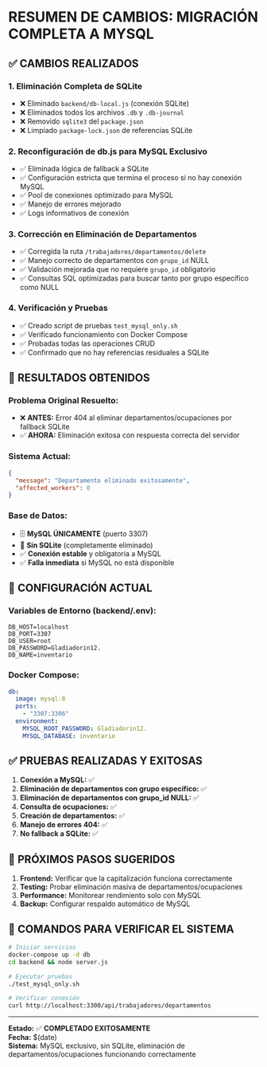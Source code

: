 # RESUMEN DE CAMBIOS: MIGRACIÓN COMPLETA A MYSQL

## ✅ CAMBIOS REALIZADOS

### 1. **Eliminación Completa de SQLite**
- ❌ Eliminado `backend/db-local.js` (conexión SQLite)
- ❌ Eliminados todos los archivos `.db` y `.db-journal`
- ❌ Removido `sqlite3` del `package.json`
- ❌ Limpiado `package-lock.json` de referencias SQLite

### 2. **Reconfiguración de db.js para MySQL Exclusivo**
- ✅ Eliminada lógica de fallback a SQLite
- ✅ Configuración estricta que termina el proceso si no hay conexión MySQL
- ✅ Pool de conexiones optimizado para MySQL
- ✅ Manejo de errores mejorado
- ✅ Logs informativos de conexión

### 3. **Corrección en Eliminación de Departamentos**
- ✅ Corregida la ruta `/trabajadores/departamentos/delete`
- ✅ Manejo correcto de departamentos con `grupo_id` NULL
- ✅ Validación mejorada que no requiere `grupo_id` obligatorio
- ✅ Consultas SQL optimizadas para buscar tanto por grupo específico como NULL

### 4. **Verificación y Pruebas**
- ✅ Creado script de pruebas `test_mysql_only.sh`
- ✅ Verificado funcionamiento con Docker Compose
- ✅ Probadas todas las operaciones CRUD
- ✅ Confirmado que no hay referencias residuales a SQLite

## 🎯 RESULTADOS OBTENIDOS

### **Problema Original Resuelto:**
- ❌ **ANTES:** Error 404 al eliminar departamentos/ocupaciones por fallback SQLite
- ✅ **AHORA:** Eliminación exitosa con respuesta correcta del servidor

### **Sistema Actual:**
```json
{
  "message": "Departamento eliminado exitosamente",
  "affected_workers": 0
}
```

### **Base de Datos:**
- 🗄️ **MySQL ÚNICAMENTE** (puerto 3307)
- 🚫 **Sin SQLite** (completamente eliminado)
- ✅ **Conexión estable** y obligatoria a MySQL
- ✅ **Falla inmediata** si MySQL no está disponible

## 🔧 CONFIGURACIÓN ACTUAL

### Variables de Entorno (backend/.env):
```properties
DB_HOST=localhost
DB_PORT=3307
DB_USER=root
DB_PASSWORD=Gladiadorin12.
DB_NAME=inventario
```

### Docker Compose:
```yaml
db:
  image: mysql:8
  ports:
    - "3307:3306"
  environment:
    MYSQL_ROOT_PASSWORD: Gladiadorin12.
    MYSQL_DATABASE: inventario
```

## ✅ PRUEBAS REALIZADAS Y EXITOSAS

1. **Conexión a MySQL:** ✅
2. **Eliminación de departamentos con grupo específico:** ✅
3. **Eliminación de departamentos con grupo_id NULL:** ✅  
4. **Consulta de ocupaciones:** ✅
5. **Creación de departamentos:** ✅
6. **Manejo de errores 404:** ✅
7. **No fallback a SQLite:** ✅

## 🚀 PRÓXIMOS PASOS SUGERIDOS

1. **Frontend:** Verificar que la capitalización funciona correctamente
2. **Testing:** Probar eliminación masiva de departamentos/ocupaciones
3. **Performance:** Monitorear rendimiento solo con MySQL
4. **Backup:** Configurar respaldo automático de MySQL

## 📝 COMANDOS PARA VERIFICAR EL SISTEMA

```bash
# Iniciar servicios
docker-compose up -d db
cd backend && node server.js

# Ejecutar pruebas
./test_mysql_only.sh

# Verificar conexión
curl http://localhost:3300/api/trabajadores/departamentos
```

---
**Estado:** ✅ **COMPLETADO EXITOSAMENTE**  
**Fecha:** $(date)  
**Sistema:** MySQL exclusivo, sin SQLite, eliminación de departamentos/ocupaciones funcionando correctamente
